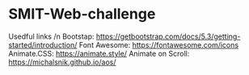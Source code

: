 # SMIT-Web-challenge

Usedful links
/n Bootstap:
https://getbootstrap.com/docs/5.3/getting-started/introduction/
Font Awesome:
https://fontawesome.com/icons
Animate.CSS:
https://animate.style/
Animate on Scroll:
https://michalsnik.github.io/aos/
